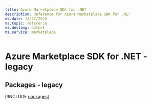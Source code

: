 ```yaml
---
title: Azure Marketplace SDK for .NET
description: Reference for Azure Marketplace SDK for .NET
ms.date: 12/27/2023
ms.topic: reference
ms.devlang: dotnet
ms.service: marketplace
---
```

# Azure Marketplace SDK for .NET - legacy
## Packages - legacy
[!INCLUDE [packages](marketplace-index.md)]
